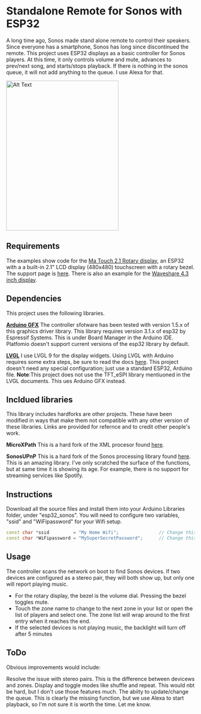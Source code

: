 # Standalone Remote for Sonos with ESP32
A long time ago, Sonos made  stand alone remote to control their speakers. Since everyone has a smartphone, Sonos has long since discontinued the remote. This project uses ESP32 displays as a basic controller for Sonos players.  At this time, it only controls volume and mute, advances to prev/next song, and starts/stops playback. If there is nothing in the sonos queue, it will not add anything to the queue. I use Alexa for that.

<img src="./assets/matouch_21_display.jpg" alt="Alt Text" width="300" height="400">

## Requirements

The examples show code for the [Ma Touch 2.1 Rotary display](https://www.makerfabs.com/matouch-esp32-s3-rotary-ips-display-with-touch-2-1-st7701.html), an ESP32 with a a built-in 2.1" LCD display (480x480) touchscreen with a rotary bezel. The support page is [here](https://wiki.makerfabs.com/MaTouch_ESP32_S3_2.1_Rotary_TFT_with_Touch.html).
 There is also an example for the [Waveshare 4.3 inch display](https://www.waveshare.com/esp32-s3-touch-lcd-4.3.htm).

## Dependencies

This project uses the following libraries.  

**[Arduino GFX](https://github.com/moononournation/Arduino_GFX)**
The controller sfotware has been tested with version 1.5.x of this graphics driver library. This library requires version 3.1.x of esp32 by Espressif Systems. This is under Board Manager in the Arduino IDE. Platfomio doesn't support current versions of the esp32 library by default. 

**[LVGL](https://github.com/lvgl/lvgl)**
I use LVGL 9 for the display widgets. Using LVGL with Arduino requires some extra steps, be sure to read the docs [here](https://docs.lvgl.io/master/details/integration/framework/arduino.html). This project doesn't need any special configuration; just use a standard ESP32, Arduino file. **Note**:This project does not use the TFT_eSPI library mentiuoned in the LVGL documents. This ues Arduino GFX instead. 

## Incldued libraries
This library includes hardforks are other projects. These have been modified in ways that make them not compatible with any other version of these libraries. Links are provided for refernce and to credit other people's work.

**MicroXPath**
This is a hard fork of the XML procesor found [here](https://github.com/tmittet/microxpath). 

**SonosUPnP**
This is a hard fork of the Sonos processing library found [here](https://github.com/javos65/Sonos-ESP32). This is an amazing library. I've only scratched the surface of the functions, but at same time it is showing its age. For example, there is no support for streaming services like Spotify. 

## Instructions
Download all the source files and install them into your Arduino Libraries folder, under "esp32_sonos". You will need to configure two variables, "ssid" and "WiFipassword" for your Wifi setup.

```cpp
const char *ssid         = "My Home Wifi";               // Change this to your WiFi SSID
const char *WiFipassword = "MySuperSecretPassword";      // Change this to your WiFi password
```

## Usage

The controller scans the network on boot to find Sonos devices. If two devices are configured as a stereo pair, they will both show up, but only one will report playing music.

- For the rotary display, the bezel is the volume dial. Pressing the bezel toggles mute.
- Touch the zone name to change to the next zone in your list or open the list of players and select one. The zone list will wrap around to the first entry when it reaches the end.
- If the selected devices is not playing music, the backlight will turn off after 5 minutes

## ToDo
 Obvious improvements would include:

Resolve the issue with stereo pairs. This is the difference between devicews and zones.
Display and toggle modes like shuffle and repeat.  This would nbt be hard, but I don't use those features much.
The abiity to update/change the queue. This is clearly the missing function, but we use Alexa to start playback, so I'm not sure it is worth the time. Let me know.